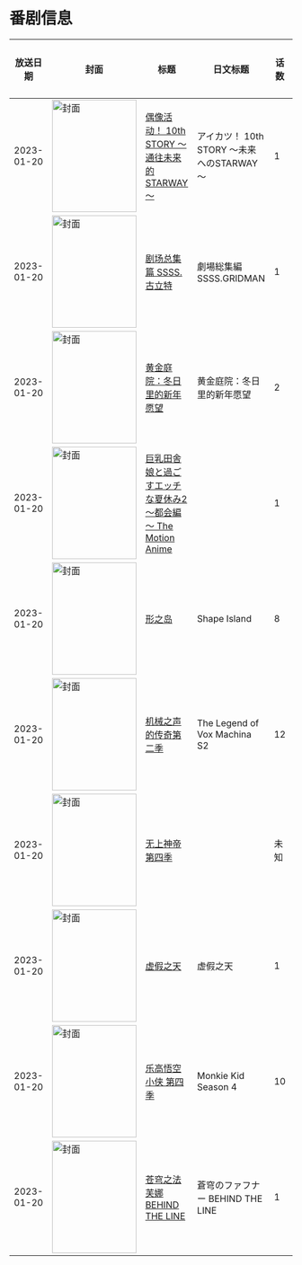 # 番剧信息

|放送日期|封面|标题|日文标题|话数|评分|评分人数|
|---|---|---|---|---|---|---|
|2023-01-20|<img src="//lain.bgm.tv/pic/cover/c/3a/4a/404427_nk99w.jpg" alt="封面" style="width:150px;height:200px;object-fit:cover;">|[偶像活动！ 10th STORY ～通往未来的STARWAY～](https://bangumi.tv/subject/404427)|アイカツ！ 10th STORY ～未来へのSTARWAY～|1|8.1|95人评分|
|2023-01-20|<img src="//lain.bgm.tv/pic/cover/c/83/80/410936_6LYUT.jpg" alt="封面" style="width:150px;height:200px;object-fit:cover;">|[剧场总集篇 SSSS.古立特](https://bangumi.tv/subject/410936)|劇場総集編 SSSS.GRIDMAN|1|6.6|173人评分|
|2023-01-20|<img src="//lain.bgm.tv/pic/cover/c/0d/17/412301_4um4Q.jpg" alt="封面" style="width:150px;height:200px;object-fit:cover;">|[黄金庭院：冬日里的新年愿望](https://bangumi.tv/subject/412301)|黄金庭院：冬日里的新年愿望|2|6.8|294人评分|
|2023-01-20|<img src="/img/no_icon_subject.png" alt="封面" style="width:150px;height:200px;object-fit:cover;">|[巨乳田舎娘と過ごすエッチな夏休み2～都会編～ The Motion Anime](https://bangumi.tv/subject/412474)||1|暂无评分|少于10人评分|
|2023-01-20|<img src="//lain.bgm.tv/pic/cover/c/ca/f9/416650_1om1n.jpg" alt="封面" style="width:150px;height:200px;object-fit:cover;">|[形之岛](https://bangumi.tv/subject/416650)|Shape Island|8|暂无评分|少于10人评分|
|2023-01-20|<img src="//lain.bgm.tv/pic/cover/c/52/c9/418359_THBzB.jpg" alt="封面" style="width:150px;height:200px;object-fit:cover;">|[机械之声的传奇第二季](https://bangumi.tv/subject/418359)|The Legend of Vox Machina S2|12|7.1|26人评分|
|2023-01-20|<img src="//lain.bgm.tv/pic/cover/c/82/99/466780_cLyFz.jpg" alt="封面" style="width:150px;height:200px;object-fit:cover;">|[无上神帝 第四季](https://bangumi.tv/subject/466780)||未知|暂无评分|少于10人评分|
|2023-01-20|<img src="//lain.bgm.tv/pic/cover/c/f8/d0/467668_W5H1Z.jpg" alt="封面" style="width:150px;height:200px;object-fit:cover;">|[虚假之天](https://bangumi.tv/subject/467668)|虚假之天|1|暂无评分|少于10人评分|
|2023-01-20|<img src="//lain.bgm.tv/pic/cover/c/05/00/525830_5MIRZ.jpg" alt="封面" style="width:150px;height:200px;object-fit:cover;">|[乐高悟空小侠 第四季](https://bangumi.tv/subject/525830)|Monkie Kid Season 4|10|||
|2023-01-20|<img src="//lain.bgm.tv/pic/cover/c/6b/7a/363801_KGShE.jpg" alt="封面" style="width:150px;height:200px;object-fit:cover;">|[苍穹之法芙娜 BEHIND THE LINE](https://bangumi.tv/subject/363801)|蒼穹のファフナー BEHIND THE LINE|1|6.7|154人评分|
